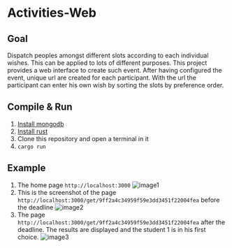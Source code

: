 # Activities-Web

## Goal

Dispatch peoples amongst different slots according to each individual wishes.
This can be applied to lots of different purposes.
This project provides a web interface to create such event.
After having configured the event, unique url are created for each participant.
With the url the participant can enter his own wish by sorting the slots by preference order.

## Compile & Run

1. [Install mongodb](https://www.mongodb.com)
2. [Install rust](https://www.rust-lang.org/en-US/downloads.html)
3. Clone this repository and open a terminal in it
4. `cargo run`

## Example

1. The home page `http://localhost:3000`
![image1](https://cloud.githubusercontent.com/assets/333780/17398306/66c47054-5a3c-11e6-8faf-181695762918.png "Event creation form")
2. This is the screenshot of the page `http://localhost:3000/get/9ff2a4c34959f59e3dd3451f22004fea` before the deadline
![image2](https://cloud.githubusercontent.com/assets/333780/17398308/66f12810-5a3c-11e6-8d3e-97ad9aa72a3c.png "Student 1 form")
3. The page `http://localhost:3000/get/9ff2a4c34959f59e3dd3451f22004fea` after the deadline. The results are displayed and the student 1 is in his first choice.
![image3](https://cloud.githubusercontent.com/assets/333780/17398307/66dea672-5a3c-11e6-95d6-53c15ec517ce.png "Everybody see the result after the deadline")

